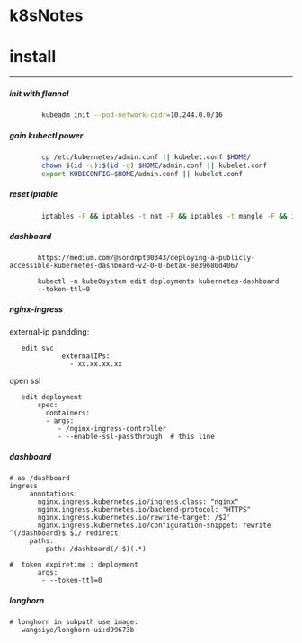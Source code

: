 # k8sNotes
# install
---------
##### init with flannel
```bash
        kubeadm init --pod-network-cidr=10.244.0.0/16
```

##### gain kubectl power
```bash
        cp /etc/kubernetes/admin.conf || kubelet.conf $HOME/
        chown $(id -u):$(id -g) $HOME/admin.conf || kubelet.conf
        export KUBECONFIG=$HOME/admin.conf || kubelet.conf
```

##### reset iptable
```bash
        iptables -F && iptables -t nat -F && iptables -t mangle -F && iptables -X
```

##### dashboard
```
       https://medium.com/@sondnpt00343/deploying-a-publicly-accessible-kubernetes-dashboard-v2-0-0-betax-8e39680d4067
       
       kubectl -n kube0system edit deployments kubernetes-dashboard
       --token-ttl=0
```


##### nginx-ingress
   external-ip pandding:
```
   edit svc
             externalIPs:
               - xx.xx.xx.xx
```
   open ssl
```
   edit deployment
       spec:
         containers:
         - args:
            - /nginx-ingress-controller
            - --enable-ssl-passthrough  # this line
 ```
 ##### dashboard
 ```
 # as /dashboard
 ingress
      annotations:
        nginx.ingress.kubernetes.io/ingress.class: "nginx"
        nginx.ingress.kubernetes.io/backend-protocol: "HTTPS"
        nginx.ingress.kubernetes.io/rewrite-target: /$2'
        nginx.ingress.kubernetes.io/configuration-snippet: rewrite ^(/dashboard)$ $1/ redirect;
      paths:
        - path: /dashboard(/|$)(.*)
```

```
#  token expiretime : deployment
       args:
        - --token-ttl=0
```
##### longhorn
```
# longhorn in subpath use image:
   wangsiye/longhorn-ui:d99673b
```
